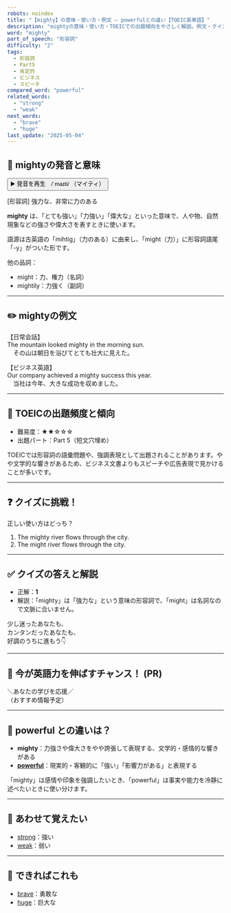 ```yaml
---
robots: noindex
title: "【mighty】の意味・使い方・例文 ― powerfulとの違い【TOEIC英単語】"
description: "mightyの意味・使い方・TOEICでの出題傾向をやさしく解説。例文・クイズ付きでpowerfulとの違いもわかりやすく学べます。"
word: "mighty"
part_of_speech: "形容詞"
difficulty: "2"
tags:
  - 形容詞
  - Part5
  - 肯定的
  - ビジネス
  - スピーチ
compared_word: "powerful"
related_words:
  - "strong"
  - "weak"
next_words:
  - "brave"
  - "huge"
last_update: "2025-05-04"
---
```


## 🔰 mightyの発音と意味

<button class="play-audio" onclick="playTTS('mighty')">
  <span class="play-audio-main">
    ▶️ 発音を再生　/ˈmaɪti/
  </span>
  <span class="play-audio-sub">
    （マイティ）
  </span>
</button>

[形容詞] 強力な、非常に力のある

**mighty** は、「とても強い」「力強い」「偉大な」といった意味で、人や物、自然現象などの強さや偉大さを表すときに使います。

語源は古英語の「mihtig」（力のある）に由来し、「might（力）」に形容詞語尾「-y」がついた形です。

他の品詞：  
- might：力、権力（名詞）
- mightily：力強く（副詞）

---

## ✏️ mightyの例文

【日常会話】  
The mountain looked mighty in the morning sun.  
　その山は朝日を浴びてとても壮大に見えた。

【ビジネス英語】  
Our company achieved a mighty success this year.  
　当社は今年、大きな成功を収めました。

---

## 🎯 TOEICの出題頻度と傾向

- 難易度：★★☆☆☆
- 出題パート：Part 5（短文穴埋め）

TOEICでは形容詞の語彙問題や、強調表現として出題されることがあります。やや文学的な響きがあるため、ビジネス文書よりもスピーチや広告表現で見かけることが多いです。

---

## ❓ クイズに挑戦！

正しい使い方はどっち？

1. The mighty river flows through the city.  
2. The might river flows through the city.

---

## ✅ クイズの答えと解説

- 正解：**1**
- 解説：「mighty」は「強力な」という意味の形容詞で、「might」は名詞なので文脈に合いません。

少し迷ったあなたも、  
カンタンだったあなたも、  
好調のうちに進もう👇️

---

## 🚀 今が英語力を伸ばすチャンス！ (PR)

<div class="info-center">
＼あなたの学びを応援／<br>  
（おすすめ情報予定）
</div>

---

## 🤔  powerful との違いは？

- **mighty**：力強さや偉大さをやや誇張して表現する、文学的・感情的な響きがある
- **[powerful](/word/powerful)**：現実的・客観的に「強い」「影響力がある」と表現する

「mighty」は感情や印象を強調したいとき、「powerful」は事実や能力を冷静に述べたいときに使い分けます。

---

## 🧩 あわせて覚えたい

- [strong](/word/strong)：強い
- [weak](/word/weak)：弱い

---

## 📖 できればこれも

- [brave](/word/brave)：勇敢な
- [huge](/word/huge)：巨大な

<!-- cvid: aid30_bid37 -->
